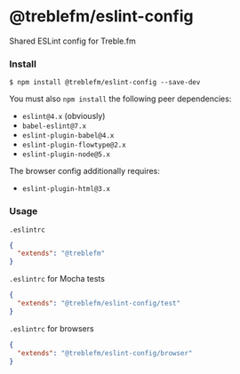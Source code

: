 # @treblefm/eslint-config
Shared ESLint config for Treble.fm

### Install
```
$ npm install @treblefm/eslint-config --save-dev
```

You must also `npm install` the following peer dependencies:
- `eslint@4.x` (obviously)
- `babel-eslint@7.x`
- `eslint-plugin-babel@4.x`
- `eslint-plugin-flowtype@2.x`
- `eslint-plugin-node@5.x`

The browser config additionally requires:
- `eslint-plugin-html@3.x`

### Usage
`.eslintrc`
```json
{
  "extends": "@treblefm"
}
```

`.eslintrc` for Mocha tests
```json
{
  "extends": "@treblefm/eslint-config/test"
}
```

`.eslintrc` for browsers
```json
{
  "extends": "@treblefm/eslint-config/browser"
}
```
